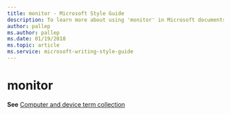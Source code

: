 ```yaml
---
title: monitor - Microsoft Style Guide
description: To learn more about using 'monitor' in Microsoft documents, see 'Computer and device term collection.'
author: pallep
ms.author: pallep
ms.date: 01/19/2018
ms.topic: article
ms.service: microsoft-writing-style-guide
---
```


# monitor

**See** [Computer and device term collection](~/a-z-word-list-term-collections/term-collections/computer-device-terms.md)
